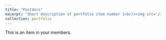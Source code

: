 ```yaml
---
title: "Postdocs"
excerpt: "Short description of portfolio item number 1<br/><img src='/images/500x300.png'>"
collection: portfolio
---
```


This is an item in your members.
